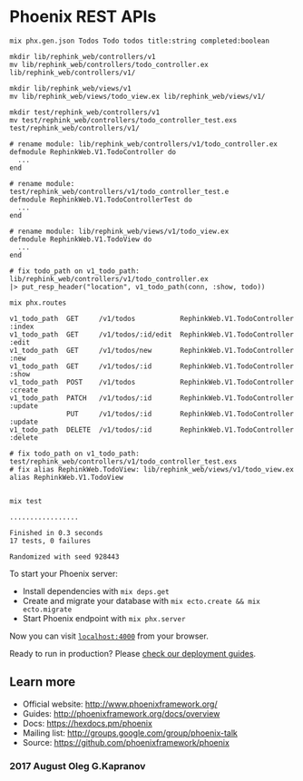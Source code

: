 # Phoenix REST APIs

```
mix phx.gen.json Todos Todo todos title:string completed:boolean

mkdir lib/rephink_web/controllers/v1 
mv lib/rephink_web/controllers/todo_controller.ex lib/rephink_web/controllers/v1/

mkdir lib/rephink_web/views/v1
mv lib/rephink_web/views/todo_view.ex lib/rephink_web/views/v1/

mkdir test/rephink_web/controllers/v1
mv test/rephink_web/controllers/todo_controller_test.exs test/rephink_web/controllers/v1/

# rename module: lib/rephink_web/controllers/v1/todo_controller.ex
defmodule RephinkWeb.V1.TodoController do
  ...
end

# rename module: test/rephink_web/controllers/v1/todo_controller_test.e
defmodule RephinkWeb.V1.TodoControllerTest do
  ...
end

# rename module: lib/rephink_web/views/v1/todo_view.ex
defmodule RephinkWeb.V1.TodoView do
  ...
end

# fix todo_path on v1_todo_path: lib/rephink_web/controllers/v1/todo_controller.ex
|> put_resp_header("location", v1_todo_path(conn, :show, todo))

mix phx.routes

v1_todo_path  GET     /v1/todos           RephinkWeb.V1.TodoController :index
v1_todo_path  GET     /v1/todos/:id/edit  RephinkWeb.V1.TodoController :edit
v1_todo_path  GET     /v1/todos/new       RephinkWeb.V1.TodoController :new
v1_todo_path  GET     /v1/todos/:id       RephinkWeb.V1.TodoController :show
v1_todo_path  POST    /v1/todos           RephinkWeb.V1.TodoController :create
v1_todo_path  PATCH   /v1/todos/:id       RephinkWeb.V1.TodoController :update
              PUT     /v1/todos/:id       RephinkWeb.V1.TodoController :update
v1_todo_path  DELETE  /v1/todos/:id       RephinkWeb.V1.TodoController :delete

# fix todo_path on v1_todo_path: test/rephink_web/controllers/v1/todo_controller_test.exs
# fix alias RephinkWeb.TodoView: lib/rephink_web/views/v1/todo_view.ex
alias RephinkWeb.V1.TodoView


mix test

.................

Finished in 0.3 seconds
17 tests, 0 failures

Randomized with seed 928443
```



To start your Phoenix server:

  * Install dependencies with `mix deps.get`
  * Create and migrate your database with `mix ecto.create && mix ecto.migrate`
  * Start Phoenix endpoint with `mix phx.server`

Now you can visit [`localhost:4000`](http://localhost:4000) from your browser.

Ready to run in production? Please [check our deployment guides](http://www.phoenixframework.org/docs/deployment).

## Learn more

  * Official website: http://www.phoenixframework.org/
  * Guides: http://phoenixframework.org/docs/overview
  * Docs: https://hexdocs.pm/phoenix
  * Mailing list: http://groups.google.com/group/phoenix-talk
  * Source: https://github.com/phoenixframework/phoenix

### 2017 August Oleg G.Kapranov
